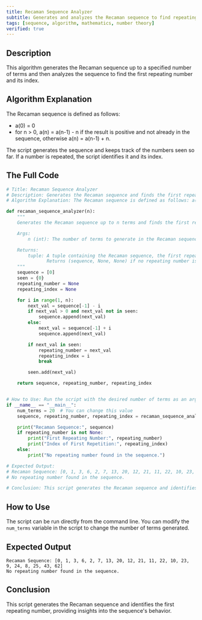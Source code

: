 ```yaml
---
title: Recaman Sequence Analyzer
subtitle: Generates and analyzes the Recaman sequence to find repeating numbers.
tags: [sequence, algorithm, mathematics, number theory]
verified: true
---
```


## Description
This algorithm generates the Recaman sequence up to a specified number of terms and then analyzes the sequence to find the first repeating number and its index.

## Algorithm Explanation
The Recaman sequence is defined as follows:
- a(0) = 0
- for n > 0, a(n) = a(n-1) - n if the result is positive and not already in the sequence, otherwise a(n) = a(n-1) + n.

The script generates the sequence and keeps track of the numbers seen so far. If a number is repeated, the script identifies it and its index.

## The Full Code
```python
# Title: Recaman Sequence Analyzer
# Description: Generates the Recaman sequence and finds the first repeating number.
# Algorithm Explanation: The Recaman sequence is defined as follows: a(0) = 0; for n > 0, a(n) = a(n-1) - n if the result is positive and not already in the sequence, otherwise a(n) = a(n-1) + n. This script generates the sequence up to a specified number of terms and identifies the first repeating number and its index.

def recaman_sequence_analyzer(n):
    """
    Generates the Recaman sequence up to n terms and finds the first repeating number and its index.

    Args:
        n (int): The number of terms to generate in the Recaman sequence.

    Returns:
        tuple: A tuple containing the Recaman sequence, the first repeating number, and its index.
               Returns (sequence, None, None) if no repeating number is found.
    """
    sequence = [0]
    seen = {0}
    repeating_number = None
    repeating_index = None

    for i in range(1, n):
        next_val = sequence[-1] - i
        if next_val > 0 and next_val not in seen:
            sequence.append(next_val)
        else:
            next_val = sequence[-1] + i
            sequence.append(next_val)

        if next_val in seen:
            repeating_number = next_val
            repeating_index = i
            break

        seen.add(next_val)

    return sequence, repeating_number, repeating_index


# How to Use: Run the script with the desired number of terms as an argument.
if __name__ == "__main__":
    num_terms = 20  # You can change this value
    sequence, repeating_number, repeating_index = recaman_sequence_analyzer(num_terms)

    print("Recaman Sequence:", sequence)
    if repeating_number is not None:
        print("First Repeating Number:", repeating_number)
        print("Index of First Repetition:", repeating_index)
    else:
        print("No repeating number found in the sequence.")

# Expected Output:
# Recaman Sequence: [0, 1, 3, 6, 2, 7, 13, 20, 12, 21, 11, 22, 10, 23, 9, 24, 8, 25, 43, 62]
# No repeating number found in the sequence.

# Conclusion: This script generates the Recaman sequence and identifies the first repeating number, providing insights into the sequence's behavior.
```

## How to Use
The script can be run directly from the command line. You can modify the `num_terms` variable in the script to change the number of terms generated.

## Expected Output
```
Recaman Sequence: [0, 1, 3, 6, 2, 7, 13, 20, 12, 21, 11, 22, 10, 23, 9, 24, 8, 25, 43, 62]
No repeating number found in the sequence.
```

## Conclusion
This script generates the Recaman sequence and identifies the first repeating number, providing insights into the sequence's behavior.
